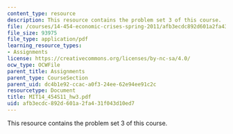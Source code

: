 ```yaml
---
content_type: resource
description: This resource contains the problem set 3 of this course.
file: /courses/14-454-economic-crises-spring-2011/afb3ecdc892d601a2fa431f043d10ed7_MIT14_454S11_hw3.pdf
file_size: 93975
file_type: application/pdf
learning_resource_types:
- Assignments
license: https://creativecommons.org/licenses/by-nc-sa/4.0/
ocw_type: OCWFile
parent_title: Assignments
parent_type: CourseSection
parent_uid: dc4b1e92-ccac-a0f3-24ee-62e94ee91c2c
resourcetype: Document
title: MIT14_454S11_hw3.pdf
uid: afb3ecdc-892d-601a-2fa4-31f043d10ed7
---
```

This resource contains the problem set 3 of this course.
